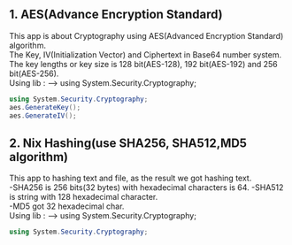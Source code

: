 ## 1. AES(Advance Encryption Standard)

This app is about Cryptography using AES(Advanced Encryption Standard) algorithm.<br>
The Key, IV(Initialization Vector) and Ciphertext in Base64 number system.<br>
The key lengths or key size is 128 bit(AES-128), 192 bit(AES-192) and 256 bit(AES-256).<br>
Using lib : --> using System.Security.Cryptography;

``` c#
using System.Security.Cryptography;
aes.GenerateKey();
aes.GenerateIV();
```

## 2. Nix Hashing(use SHA256, SHA512,MD5 algorithm)

This app to hashing text and file, as the result we got hashing text.<br>
-SHA256 is 256 bits(32 bytes) with hexadecimal characters is 64.
-SHA512 is string with 128 hexadecimal character.<br>
-MD5 got 32 hexadecimal char.<br>
Using lib : --> using System.Security.Cryptography;

``` c#
using System.Security.Cryptography;
```

